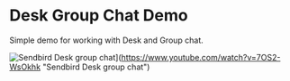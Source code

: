 # Desk Group Chat Demo

Simple demo for working with Desk and Group chat.

![Sendbird Desk group chat]()](https://www.youtube.com/watch?v=7OS2-WsOkhk "Sendbird Desk group chat")

